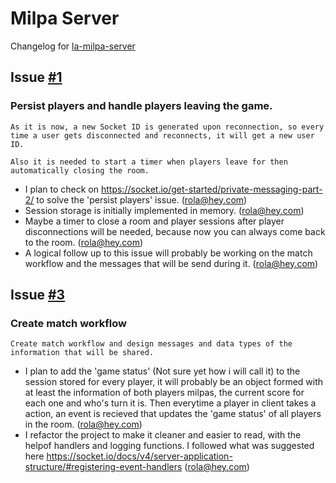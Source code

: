 # Milpa Server

Changelog for [la-milpa-server](https://github.com/rolasotelo/la-milpa-server)

## Issue [#1](https://github.com/rolasotelo/la-milpa-server/issues/1)

### Persist players and handle players leaving the game.

    As it is now, a new Socket ID is generated upon reconnection, so every time a user gets disconnected and reconnects, it will get a new user ID.

    Also it is needed to start a timer when players leave for then automatically closing the room.

- I plan to check on https://socket.io/get-started/private-messaging-part-2/ to solve the 'persist players' issue. (rola@hey.com)
- Session storage is initially implemented in memory. (rola@hey.com)
- Maybe a timer to close a room and player sessions after player disconnections will be needed, because now you can always come back to the room. (rola@hey.com)
- A logical follow up to this issue will probably be working on the match workflow and the messages that will be send during it. (rola@hey.com)

## Issue [#3](https://github.com/rolasotelo/la-milpa-server/issues/3)

### Create match workflow

    Create match workflow and design messages and data types of the information that will be shared.

- I plan to add the 'game status' (Not sure yet how i will call it) to the session stored for every player, it will probably be an object formed with at least the information of both players milpas, the current score for each one and who's turn it is. Then everytime a player in client takes a action, an event is recieved that updates the 'game status' of all players in the room. (rola@hey.com)
- I refactor the project to make it cleaner and easier to read, with the helpof handlers and logging functions. I followed what was suggested here https://socket.io/docs/v4/server-application-structure/#registering-event-handlers (rola@hey.com)
